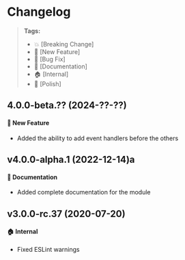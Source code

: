 Changelog
=========

> **Tags:**
> - :boom:       [Breaking Change]
> - :rocket:     [New Feature]
> - :bug:        [Bug Fix]
> - :memo:       [Documentation]
> - :house:      [Internal]
> - :nail_care:  [Polish]

## 4.0.0-beta.?? (2024-??-??)

#### :rocket: New Feature

* Added the ability to add event handlers before the others

## v4.0.0-alpha.1 (2022-12-14)a

#### :memo: Documentation

* Added complete documentation for the module

## v3.0.0-rc.37 (2020-07-20)

#### :house: Internal

* Fixed ESLint warnings
